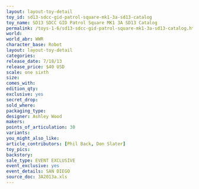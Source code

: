 ```yaml
---
layout: layout-toy-detail 
toy_id: sd13-sdcc-gid-patrol-square-mk1-3a-sd13-catalog
toy_name: SD13 SDCC GID Patrol Square MK1 3A SD13 Catalog
permalink: /toys-1-6/sd13-sdcc-gid-patrol-square-mk1-3a-sd13-catalog.html
world: 
world_abr: WWR
character_base: Robot
layout: layout-toy-detail
categories: 
release_date: 7/18/13
release_price: $40 USD
scale: one sixth
size: 
comes_with: 
edition_qty: 
exclusive: yes
secret_drop: 
sold_where: 
packaging_type: 
designer: Ashley Wood
makers: 
points_of_articulation: 30
variants: 
you_might_also_like: 
article_contributors: [Phil Back, Don Slater]
toy_pics: 
backstory: 
sale_type: EVENT EXCLUSIVE
event_exclusive: yes
event_details: SAN DIEGO
source_doc: 3A2013a.xls
---
```

